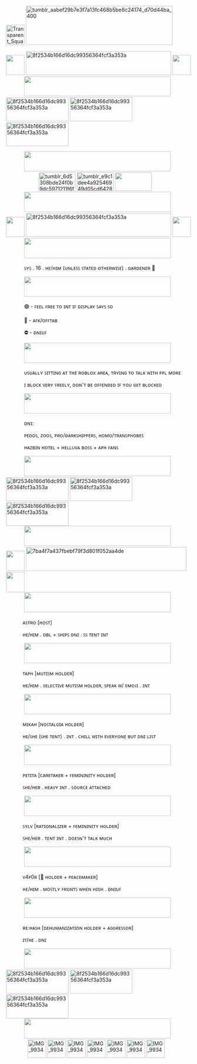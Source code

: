 <img width="50" height="55" alt="Transparent_Square_Tiles_Texture" src="https://github.com/user-attachments/assets/74dc3cc7-c046-48a9-9239-2f66ba7b233c" /> <img width="400" height="107" alt="tumblr_aabef29b7e3f7a13fc468b5be8c24174_d70d44ba_400" src="https://github.com/user-attachments/assets/459060f1-57fd-4a99-8baf-ec78ae3a1546" />



<div>
</div>
<img width="50" height="55" src="https://github.com/user-attachments/assets/4853a41a-25e2-4fa5-af7b-8f4dfc54cc04" />
<img width="396" height="65" alt="8f2534b166d16dc99356364fcf3a353a" src="https://github.com/user-attachments/assets/c254683a-f22b-487c-ac9d-679111e37000" />
<img width="50" height="55" src="https://github.com/user-attachments/assets/4853a41a-25e2-4fa5-af7b-8f4dfc54cc04" />



<div> </div>
<img width="45" height="1" alt="Transparent_Square_Tiles_Texture" src="https://github.com/user-attachments/assets/74dc3cc7-c046-48a9-9239-2f66ba7b233c" />
<img width="400" height="55" src="https://github.com/user-attachments/assets/f73190a2-92ee-4986-b4b1-8938f5243d5a" />


<div> </div>

<img width="170" height="65" alt="8f2534b166d16dc99356364fcf3a353a" src="https://github.com/user-attachments/assets/d6f13f36-9135-4295-9763-3742f00e96a9" />
<img width="170" height="65" alt="8f2534b166d16dc99356364fcf3a353a" src="https://github.com/user-attachments/assets/d6f13f36-9135-4295-9763-3742f00e96a9" />
<img width="170" height="65" alt="8f2534b166d16dc99356364fcf3a353a" src="https://github.com/user-attachments/assets/d6f13f36-9135-4295-9763-3742f00e96a9" />



<div> </div>
<p> 
</p>
<img width="45" height="1" alt="Transparent_Square_Tiles_Texture" src="https://github.com/user-attachments/assets/74dc3cc7-c046-48a9-9239-2f66ba7b233c" />
<img width="400" height="55" src="https://github.com/user-attachments/assets/f73190a2-92ee-4986-b4b1-8938f5243d5a" />



<div> </div>

<img width="85" height="1" alt="Transparent_Square_Tiles_Texture" src="https://github.com/user-attachments/assets/74dc3cc7-c046-48a9-9239-2f66ba7b233c" />
<img width="100" height="50" alt="tumblr_6d5308bde24f0b9dc5971211f6fcf9f4_92d4879e_250" src="https://github.com/user-attachments/assets/acebaa42-def4-4c28-a22c-c7c431d0e296" />
<img width="100" height="50" alt="tumblr_e9c1dee4a92546949d05cd64281f78fb_0d48127e_100" src="https://github.com/user-attachments/assets/dd6abbc6-6d42-4f4d-abd1-a173bca1f791" />
<img width="100" height="50" src="https://github.com/user-attachments/assets/ac252432-149d-4342-be2e-791d39176ac6" />



<div> </div>
<img width="45" height="1" alt="Transparent_Square_Tiles_Texture" src="https://github.com/user-attachments/assets/74dc3cc7-c046-48a9-9239-2f66ba7b233c" />
<img width="400" height="55" src="https://github.com/user-attachments/assets/f73190a2-92ee-4986-b4b1-8938f5243d5a" />

<div>
</div>
<img width="50" height="55" src="https://github.com/user-attachments/assets/4853a41a-25e2-4fa5-af7b-8f4dfc54cc04" />
<img width="396" height="65" alt="8f2534b166d16dc99356364fcf3a353a" src="https://github.com/user-attachments/assets/4e9c1c17-836f-4df7-9380-f0a6d7f382b4" />
<img width="50" height="55" src="https://github.com/user-attachments/assets/4853a41a-25e2-4fa5-af7b-8f4dfc54cc04" />


<div> </div>
<img width="45" height="1" alt="Transparent_Square_Tiles_Texture" src="https://github.com/user-attachments/assets/74dc3cc7-c046-48a9-9239-2f66ba7b233c" />
<img width="400" height="55" src="https://github.com/user-attachments/assets/f73190a2-92ee-4986-b4b1-8938f5243d5a" />






<div>
  
</div>

<p> <img width="45" height="1" alt="Transparent_Square_Tiles_Texture" src="https://github.com/user-attachments/assets/74dc3cc7-c046-48a9-9239-2f66ba7b233c" /> ꜱʏꜱ . 16 . ʜᴇ/ʜɪᴍ (ᴜɴʟᴇꜱꜱ ꜱᴛᴀᴛᴇᴅ ᴏᴛʜᴇʀᴡɪꜱᴇ) . ɢᴀʀᴅᴇɴᴇʀ 🍃</p>
<img width="45" height="1" alt="Transparent_Square_Tiles_Texture" src="https://github.com/user-attachments/assets/74dc3cc7-c046-48a9-9239-2f66ba7b233c" />
<img width="400" height="55" src="https://github.com/user-attachments/assets/f73190a2-92ee-4986-b4b1-8938f5243d5a" />
<p> <img width="45" height="1" alt="Transparent_Square_Tiles_Texture" src="https://github.com/user-attachments/assets/74dc3cc7-c046-48a9-9239-2f66ba7b233c" /> 🟢 - ꜰᴇᴇʟ ꜰʀᴇᴇ ᴛᴏ ɪɴᴛ ɪꜰ ᴅɪꜱᴘʟᴀʏ ꜱᴀʏꜱ ꜱᴏ</p>
<p> <img width="45" height="1" alt="Transparent_Square_Tiles_Texture" src="https://github.com/user-attachments/assets/74dc3cc7-c046-48a9-9239-2f66ba7b233c" /> 🌙 - ᴀꜰᴋ/ᴏꜰꜰᴛᴀʙ</p>
<p> <img width="45" height="1" alt="Transparent_Square_Tiles_Texture" src="https://github.com/user-attachments/assets/74dc3cc7-c046-48a9-9239-2f66ba7b233c" /> ⛔ - ᴅɴɪᴜꜰ</p>

<img width="45" height="1" alt="Transparent_Square_Tiles_Texture" src="https://github.com/user-attachments/assets/74dc3cc7-c046-48a9-9239-2f66ba7b233c" />
<img width="400" height="55" src="https://github.com/user-attachments/assets/f73190a2-92ee-4986-b4b1-8938f5243d5a" />

<p> <img width="45" height="1" alt="Transparent_Square_Tiles_Texture" src="https://github.com/user-attachments/assets/74dc3cc7-c046-48a9-9239-2f66ba7b233c" /> ᴜꜱᴜᴀʟʟʏ ꜱɪᴛᴛɪɴɢ ᴀᴛ ᴛʜᴇ ʀᴏʙʟᴏx ᴀʀᴇᴀ, ᴛʀʏɪɴɢ ᴛᴏ ᴛᴀʟᴋ ᴡɪᴛʜ ᴘᴘʟ ᴍᴏʀᴇ</p>
<p> <img width="45" height="1" alt="Transparent_Square_Tiles_Texture" src="https://github.com/user-attachments/assets/74dc3cc7-c046-48a9-9239-2f66ba7b233c" /> ɪ ʙʟᴏᴄᴋ ᴠᴇʀʏ ꜰʀᴇᴇʟʏ, ᴅᴏɴ'ᴛ ʙᴇ ᴏꜰꜰᴇɴᴅᴇᴅ ɪꜰ ʏᴏᴜ ɢᴇᴛ ʙʟᴏᴄᴋᴇᴅ</p>

<img width="45" height="1" alt="Transparent_Square_Tiles_Texture" src="https://github.com/user-attachments/assets/74dc3cc7-c046-48a9-9239-2f66ba7b233c" />
<img width="400" height="55" src="https://github.com/user-attachments/assets/f73190a2-92ee-4986-b4b1-8938f5243d5a" />

<p> <img width="45" height="1" alt="Transparent_Square_Tiles_Texture" src="https://github.com/user-attachments/assets/74dc3cc7-c046-48a9-9239-2f66ba7b233c" /> ᴅɴɪ:</p>
<p> <img width="45" height="1" alt="Transparent_Square_Tiles_Texture" src="https://github.com/user-attachments/assets/74dc3cc7-c046-48a9-9239-2f66ba7b233c" /> ᴘᴇᴅᴏꜱ, ᴢᴏᴏꜱ, ᴘʀᴏ/ᴅᴀʀᴋꜱʜɪᴘᴘᴇʀꜱ, ʜᴏᴍᴏ/ᴛʀᴀɴꜱᴘʜᴏʙᴇꜱ</p>
<p> <img width="45" height="1" alt="Transparent_Square_Tiles_Texture" src="https://github.com/user-attachments/assets/74dc3cc7-c046-48a9-9239-2f66ba7b233c" /> ʜᴀᴢʙɪɴ ʜᴏᴛᴇʟ + ʜᴇʟʟᴜᴠᴀ ʙᴏꜱꜱ + ᴀᴘʜ ꜰᴀɴꜱ</p>

<img width="45" height="1" alt="Transparent_Square_Tiles_Texture" src="https://github.com/user-attachments/assets/74dc3cc7-c046-48a9-9239-2f66ba7b233c" />
<img width="400" height="55" src="https://github.com/user-attachments/assets/f73190a2-92ee-4986-b4b1-8938f5243d5a" />

<div> </div>

<img width="170" height="65" alt="8f2534b166d16dc99356364fcf3a353a" src="https://github.com/user-attachments/assets/d6f13f36-9135-4295-9763-3742f00e96a9" />
<img width="170" height="65" alt="8f2534b166d16dc99356364fcf3a353a" src="https://github.com/user-attachments/assets/d6f13f36-9135-4295-9763-3742f00e96a9" />
<img width="170" height="65" alt="8f2534b166d16dc99356364fcf3a353a" src="https://github.com/user-attachments/assets/d6f13f36-9135-4295-9763-3742f00e96a9" />

<div></div>

<img width="45" height="1" alt="Transparent_Square_Tiles_Texture" src="https://github.com/user-attachments/assets/74dc3cc7-c046-48a9-9239-2f66ba7b233c" />
<img width="400" height="55" src="https://github.com/user-attachments/assets/f73190a2-92ee-4986-b4b1-8938f5243d5a" />

<div> </div>














<img width="50" height="55" src="https://github.com/user-attachments/assets/4853a41a-25e2-4fa5-af7b-8f4dfc54cc04" />
<img width="438" height="65" alt="7ba4f7a437fbebf79f3d801f052aa4de" src="https://github.com/user-attachments/assets/9045110b-8615-4ea9-ae1b-b44153dae4d5" />
<img width="50" height="55" src="https://github.com/user-attachments/assets/4853a41a-25e2-4fa5-af7b-8f4dfc54cc04" />

<div></div>

<img width="45" height="1" alt="Transparent_Square_Tiles_Texture" src="https://github.com/user-attachments/assets/74dc3cc7-c046-48a9-9239-2f66ba7b233c" />
<img width="400" height="55" src="https://github.com/user-attachments/assets/f73190a2-92ee-4986-b4b1-8938f5243d5a" />






<div></div>

<img width="45" height="1" alt="Transparent_Square_Tiles_Texture" src="https://github.com/user-attachments/assets/74dc3cc7-c046-48a9-9239-2f66ba7b233c" />

<p> <img width="45" height="1" alt="Transparent_Square_Tiles_Texture" src="https://github.com/user-attachments/assets/74dc3cc7-c046-48a9-9239-2f66ba7b233c" />ᴀꜱᴛʀᴏ [ʜᴏꜱᴛ]</p>
<p> <img width="45" height="1" alt="Transparent_Square_Tiles_Texture" src="https://github.com/user-attachments/assets/74dc3cc7-c046-48a9-9239-2f66ba7b233c" />ʜᴇ/ʜɪᴍ . ᴅʙʟ + ꜱʜɪᴘꜱ ᴅɴɪ . ꜱꜱ ᴛᴇɴᴛ ɪɴᴛ</p>




<div></div>

<img width="45" height="1" alt="Transparent_Square_Tiles_Texture" src="https://github.com/user-attachments/assets/74dc3cc7-c046-48a9-9239-2f66ba7b233c" />
<img width="400" height="55" src="https://github.com/user-attachments/assets/f73190a2-92ee-4986-b4b1-8938f5243d5a" />




<div></div>

<img width="45" height="1" alt="Transparent_Square_Tiles_Texture" src="https://github.com/user-attachments/assets/74dc3cc7-c046-48a9-9239-2f66ba7b233c" />

<p> <img width="45" height="1" alt="Transparent_Square_Tiles_Texture" src="https://github.com/user-attachments/assets/74dc3cc7-c046-48a9-9239-2f66ba7b233c" />ᴛᴀᴘʜ [ᴍᴜᴛɪꜱᴍ ʜᴏʟᴅᴇʀ]</p>
<p> <img width="45" height="1" alt="Transparent_Square_Tiles_Texture" src="https://github.com/user-attachments/assets/74dc3cc7-c046-48a9-9239-2f66ba7b233c" />ʜᴇ/ʜɪᴍ . ꜱᴇʟᴇᴄᴛɪᴠᴇ ᴍᴜᴛɪꜱᴍ ʜᴏʟᴅᴇʀ, ꜱᴘᴇᴀᴋ ᴡ/ ᴇᴍᴏᴊɪ . ɪɴᴛ</p>


<div></div>

<img width="45" height="1" alt="Transparent_Square_Tiles_Texture" src="https://github.com/user-attachments/assets/74dc3cc7-c046-48a9-9239-2f66ba7b233c" />
<img width="400" height="55" src="https://github.com/user-attachments/assets/f73190a2-92ee-4986-b4b1-8938f5243d5a" />




<div></div>

<img width="45" height="1" alt="Transparent_Square_Tiles_Texture" src="https://github.com/user-attachments/assets/74dc3cc7-c046-48a9-9239-2f66ba7b233c" />

<p> <img width="45" height="1" alt="Transparent_Square_Tiles_Texture" src="https://github.com/user-attachments/assets/74dc3cc7-c046-48a9-9239-2f66ba7b233c" />ᴍɪᴋᴀʜ [ɴᴏꜱᴛᴀʟɢɪᴀ ʜᴏʟᴅᴇʀ]</p>
<p> <img width="45" height="1" alt="Transparent_Square_Tiles_Texture" src="https://github.com/user-attachments/assets/74dc3cc7-c046-48a9-9239-2f66ba7b233c" />ʜᴇ/ꜱʜᴇ (ꜱʜᴇ ᴛᴇɴᴛ) . ɪɴᴛ . ᴄʜɪʟʟ ᴡɪᴛʜ ᴇᴠᴇʀʏᴏɴᴇ ʙᴜᴛ ᴅɴɪ ʟɪꜱᴛ</p>




<div></div>

<img width="45" height="1" alt="Transparent_Square_Tiles_Texture" src="https://github.com/user-attachments/assets/74dc3cc7-c046-48a9-9239-2f66ba7b233c" />
<img width="400" height="55" src="https://github.com/user-attachments/assets/f73190a2-92ee-4986-b4b1-8938f5243d5a" />



<div></div>

<img width="45" height="1" alt="Transparent_Square_Tiles_Texture" src="https://github.com/user-attachments/assets/74dc3cc7-c046-48a9-9239-2f66ba7b233c" />

<p> <img width="45" height="1" alt="Transparent_Square_Tiles_Texture" src="https://github.com/user-attachments/assets/74dc3cc7-c046-48a9-9239-2f66ba7b233c" />ᴘᴇᴛɪᴛᴀ [ᴄᴀʀᴇᴛᴀᴋᴇʀ + ꜰᴇᴍɪɴɪɴɪᴛʏ ʜᴏʟᴅᴇʀ]</p>
<p> <img width="45" height="1" alt="Transparent_Square_Tiles_Texture" src="https://github.com/user-attachments/assets/74dc3cc7-c046-48a9-9239-2f66ba7b233c" />ꜱʜᴇ/ʜᴇʀ . ʜᴇᴀᴠʏ ɪɴᴛ . ꜱᴏᴜʀᴄᴇ ᴀᴛᴛᴀᴄʜᴇᴅ</p>



<div></div>

<img width="45" height="1" alt="Transparent_Square_Tiles_Texture" src="https://github.com/user-attachments/assets/74dc3cc7-c046-48a9-9239-2f66ba7b233c" />
<img width="400" height="55" src="https://github.com/user-attachments/assets/f73190a2-92ee-4986-b4b1-8938f5243d5a" />



<div></div>

<img width="45" height="1" alt="Transparent_Square_Tiles_Texture" src="https://github.com/user-attachments/assets/74dc3cc7-c046-48a9-9239-2f66ba7b233c" />

<p> <img width="45" height="1" alt="Transparent_Square_Tiles_Texture" src="https://github.com/user-attachments/assets/74dc3cc7-c046-48a9-9239-2f66ba7b233c" />ꜱʏʟᴠ [ʀᴀᴛɪᴏɴᴀʟɪᴢᴇʀ + ꜰᴇᴍɪɴɪɴɪᴛʏ ʜᴏʟᴅᴇʀ]</p>
<p> <img width="45" height="1" alt="Transparent_Square_Tiles_Texture" src="https://github.com/user-attachments/assets/74dc3cc7-c046-48a9-9239-2f66ba7b233c" />ꜱʜᴇ/ʜᴇʀ . ᴛᴇɴᴛ ɪɴᴛ . ᴅᴏᴇꜱɴ'ᴛ ᴛᴀʟᴋ ᴍᴜᴄʜ</p>




<div></div>

<img width="45" height="1" alt="Transparent_Square_Tiles_Texture" src="https://github.com/user-attachments/assets/74dc3cc7-c046-48a9-9239-2f66ba7b233c" />
<img width="400" height="55" src="https://github.com/user-attachments/assets/f73190a2-92ee-4986-b4b1-8938f5243d5a" />



<div></div>

<img width="45" height="1" alt="Transparent_Square_Tiles_Texture" src="https://github.com/user-attachments/assets/74dc3cc7-c046-48a9-9239-2f66ba7b233c" />

<p> <img width="45" height="1" alt="Transparent_Square_Tiles_Texture" src="https://github.com/user-attachments/assets/74dc3cc7-c046-48a9-9239-2f66ba7b233c" />ᴠ4ᴘ0ʀ [🍃 ʜᴏʟᴅᴇʀ + ᴘᴇᴀᴄᴇᴍᴀᴋᴇʀ]</p>
<p> <img width="45" height="1" alt="Transparent_Square_Tiles_Texture" src="https://github.com/user-attachments/assets/74dc3cc7-c046-48a9-9239-2f66ba7b233c" />ʜᴇ/ʜɪᴍ . ᴍᴏꜱᴛʟʏ ꜰʀᴏɴᴛꜱ ᴡʜᴇɴ ʜɪɢʜ . ᴅɴɪᴜꜰ</p>






<div></div>

<img width="45" height="1" alt="Transparent_Square_Tiles_Texture" src="https://github.com/user-attachments/assets/74dc3cc7-c046-48a9-9239-2f66ba7b233c" />
<img width="400" height="55" src="https://github.com/user-attachments/assets/f73190a2-92ee-4986-b4b1-8938f5243d5a" />



<div></div>

<img width="45" height="1" alt="Transparent_Square_Tiles_Texture" src="https://github.com/user-attachments/assets/74dc3cc7-c046-48a9-9239-2f66ba7b233c" />

<p> <img width="45" height="1" alt="Transparent_Square_Tiles_Texture" src="https://github.com/user-attachments/assets/74dc3cc7-c046-48a9-9239-2f66ba7b233c" />ʀᴇ:ʜᴀꜱʜ [ᴅᴇʜᴜᴍᴀɴɪᴢᴀᴛɪᴏɴ ʜᴏʟᴅᴇʀ + ᴀɢɢʀᴇꜱꜱᴏʀ]</p>
<p> <img width="45" height="1" alt="Transparent_Square_Tiles_Texture" src="https://github.com/user-attachments/assets/74dc3cc7-c046-48a9-9239-2f66ba7b233c" />ɪᴛ/ʜᴇ . ᴅɴɪ</p>









<div></div>

<img width="45" height="1" alt="Transparent_Square_Tiles_Texture" src="https://github.com/user-attachments/assets/74dc3cc7-c046-48a9-9239-2f66ba7b233c" />
<img width="400" height="55" src="https://github.com/user-attachments/assets/f73190a2-92ee-4986-b4b1-8938f5243d5a" />


<div> </div>



<img width="170" height="65" alt="8f2534b166d16dc99356364fcf3a353a" src="https://github.com/user-attachments/assets/d6f13f36-9135-4295-9763-3742f00e96a9" />
<img width="170" height="65" alt="8f2534b166d16dc99356364fcf3a353a" src="https://github.com/user-attachments/assets/d6f13f36-9135-4295-9763-3742f00e96a9" />
<img width="170" height="65" alt="8f2534b166d16dc99356364fcf3a353a" src="https://github.com/user-attachments/assets/d6f13f36-9135-4295-9763-3742f00e96a9" />


<div></div>

<img width="45" height="1" alt="Transparent_Square_Tiles_Texture" src="https://github.com/user-attachments/assets/74dc3cc7-c046-48a9-9239-2f66ba7b233c" />
<img width="400" height="55" src="https://github.com/user-attachments/assets/f73190a2-92ee-4986-b4b1-8938f5243d5a" />

<div></div>

<img width="55" height="1" alt="Transparent_Square_Tiles_Texture" src="https://github.com/user-attachments/assets/74dc3cc7-c046-48a9-9239-2f66ba7b233c" />
<img width="50" height="50" alt="IMG_9934" src="https://github.com/user-attachments/assets/e535cafb-54f6-406a-9abd-a59df6c89e27" />
<img width="50" height="50" alt="IMG_9934" src="https://github.com/user-attachments/assets/a5d51031-0ee1-48cf-a301-dca750a45d56" />
<img width="50" height="50" alt="IMG_9934" src="https://github.com/user-attachments/assets/ed30b918-3023-4eb8-a114-434b986f32ae" />
<img width="50" height="50" alt="IMG_9934" src="https://github.com/user-attachments/assets/384e345f-60df-4582-a438-6fe97d9e8597" />
<img width="50" height="50" alt="IMG_9934" src="https://github.com/user-attachments/assets/11fe9d0a-33d0-49a8-8c5e-e1a00655a20d" />
<img width="50" height="50" alt="IMG_9934" src="https://github.com/user-attachments/assets/41545d6e-de81-4d6c-9196-b3290c573e2d" />
<img width="50" height="50" alt="IMG_9934" src="https://github.com/user-attachments/assets/a3d72201-affc-407c-8a9b-183b95afb47c" />





